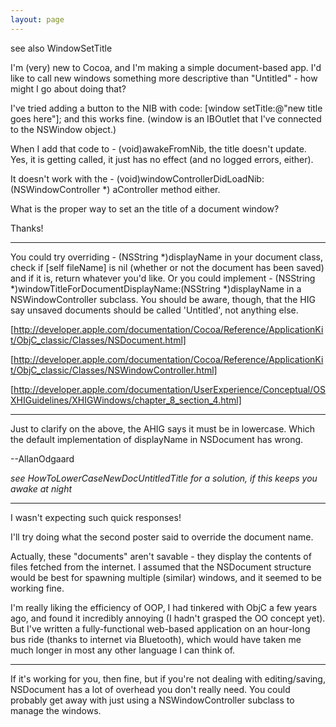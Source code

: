 ```yaml
---
layout: page
---
```


see also WindowSetTitle

I'm (very) new to Cocoa, and I'm making a simple document-based app. I'd like to call new windows something more descriptive than "Untitled" - how might I go about doing that?

I've tried adding a button to the NIB with code:
[window setTitle:@"new title goes here"];
and this works fine. (window is an IBOutlet that I've connected to the NSWindow object.)

When I add that code to - (void)awakeFromNib, the title doesn't update. Yes, it is getting called, it just has no effect (and no logged errors, either).

It doesn't work with the - (void)windowControllerDidLoadNib:(NSWindowController *) aController method either.

What is the proper way to set an the title of a document window?

Thanks!

----

You could try overriding     - (NSString *)displayName in your document class, check if     [self fileName] is nil (whether or not the document has been saved) and if it is, return whatever you'd like. Or you could implement     - (NSString *)windowTitleForDocumentDisplayName:(NSString *)displayName in a NSWindowController subclass. You should be aware, though, that the HIG say unsaved documents should be called 'Untitled', not anything else.

[http://developer.apple.com/documentation/Cocoa/Reference/ApplicationKit/ObjC_classic/Classes/NSDocument.html]

[http://developer.apple.com/documentation/Cocoa/Reference/ApplicationKit/ObjC_classic/Classes/NSWindowController.html]

[http://developer.apple.com/documentation/UserExperience/Conceptual/OSXHIGuidelines/XHIGWindows/chapter_8_section_4.html]

----

Just to clarify on the above, the AHIG says it must be in lowercase. Which the default implementation of     displayName in NSDocument has wrong.

--AllanOdgaard

*see HowToLowerCaseNewDocUntitledTitle for a solution, if this keeps you awake at night*

----

I wasn't expecting such quick responses!

I'll try doing what the second poster said to override the document name.

Actually, these "documents" aren't savable - they display the contents of files fetched from the internet. I assumed that the NSDocument structure would be best for spawning multiple (similar) windows, and it seemed to be working fine.

I'm really liking the efficiency of OOP, I had tinkered with ObjC a few years ago, and found it incredibly annoying (I hadn't grasped the OO concept yet). But I've written a fully-functional web-based application on an hour-long bus ride (thanks to internet via Bluetooth), which would have taken me much longer in most any other language I can think of.

----

If it's working for you, then fine, but if you're not dealing with editing/saving, NSDocument has a lot of overhead you don't really need. You could probably get away with just using a NSWindowController subclass to manage the windows.
